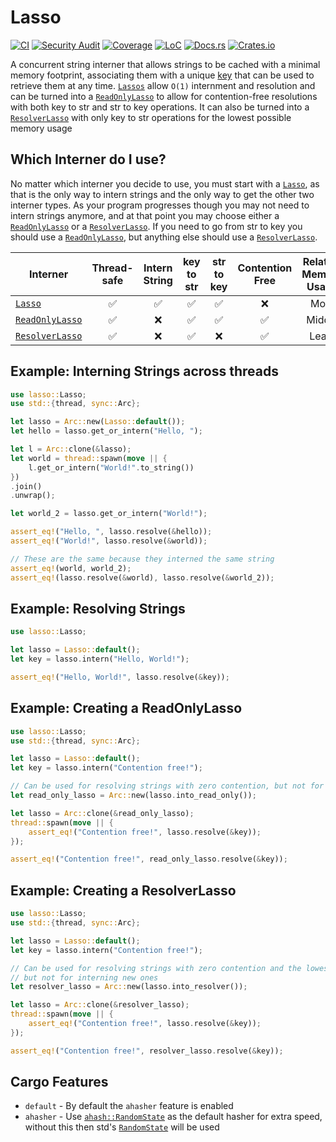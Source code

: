 # Lasso

[![CI](https://github.com/Kixiron/lasso/workflows/CI/badge.svg)](https://github.com/Kixiron/lasso)
[![Security Audit](https://github.com/Kixiron/lasso/workflows/Security%20Audit/badge.svg)](https://github.com/Kixiron/lasso)
[![Coverage](https://coveralls.io/repos/github/Kixiron/lasso/badge.svg?branch=master)](https://coveralls.io/github/Kixiron/lasso?branch=master)
[![LoC](https://tokei.rs/b1/github/Kixiron/lasso)](https://github.com/Kixiron/lasso)
[![Docs.rs](https://docs.rs/lasso/badge.svg)](https://docs.rs/lasso)
[![Crates.io](https://img.shields.io/crates/v/lasso.svg)](https://crates.io/crates/lasso)

A concurrent string interner that allows strings to be cached with a minimal memory footprint,
associating them with a unique [key] that can be used to retrieve them at any time. [`Lassos`] allow `O(1)`
internment and resolution and can be turned into a [`ReadOnlyLasso`] to allow for contention-free resolutions
with both key to str and str to key operations. It can also be turned into a [`ResolverLasso`] with only
key to str operations for the lowest possible memory usage

## Which Interner do I use?

No matter which interner you decide to use, you must start with a [`Lasso`], as that is the only way to intern strings and
the only way to get the other two interner types. As your program progresses though you may not need to intern strings anymore,
and at that point you may choose either a [`ReadOnlyLasso`] or a [`ResolverLasso`]. If you need to go from str to key you
should use a [`ReadOnlyLasso`], but anything else should use a [`ResolverLasso`].

| Interner          |    Thread-safe     |   Intern String    |     key to str     |     str to key     |  Contention Free   | Relative Memory Usage |
| ----------------- | :----------------: | :----------------: | :----------------: | :----------------: | :----------------: | :-------------------: |
| [`Lasso`]         | :white_check_mark: | :white_check_mark: | :white_check_mark: | :white_check_mark: |        :x:         |         Most          |
| [`ReadOnlyLasso`] | :white_check_mark: |        :x:         | :white_check_mark: | :white_check_mark: | :white_check_mark: |        Middle         |
| [`ResolverLasso`] | :white_check_mark: |        :x:         | :white_check_mark: |        :x:         | :white_check_mark: |         Least         |

## Example: Interning Strings across threads

```rust
use lasso::Lasso;
use std::{thread, sync::Arc};

let lasso = Arc::new(Lasso::default());
let hello = lasso.get_or_intern("Hello, ");

let l = Arc::clone(&lasso);
let world = thread::spawn(move || {
    l.get_or_intern("World!".to_string())
})
.join()
.unwrap();

let world_2 = lasso.get_or_intern("World!");

assert_eq!("Hello, ", lasso.resolve(&hello));
assert_eq!("World!", lasso.resolve(&world));

// These are the same because they interned the same string
assert_eq!(world, world_2);
assert_eq!(lasso.resolve(&world), lasso.resolve(&world_2));
```

## Example: Resolving Strings

```rust
use lasso::Lasso;

let lasso = Lasso::default();
let key = lasso.intern("Hello, World!");

assert_eq!("Hello, World!", lasso.resolve(&key));
```

## Example: Creating a ReadOnlyLasso

```rust
use lasso::Lasso;
use std::{thread, sync::Arc};

let lasso = Lasso::default();
let key = lasso.intern("Contention free!");

// Can be used for resolving strings with zero contention, but not for interning new ones
let read_only_lasso = Arc::new(lasso.into_read_only());

let lasso = Arc::clone(&read_only_lasso);
thread::spawn(move || {
    assert_eq!("Contention free!", lasso.resolve(&key));
});

assert_eq!("Contention free!", read_only_lasso.resolve(&key));
```

## Example: Creating a ResolverLasso

```rust
use lasso::Lasso;
use std::{thread, sync::Arc};

let lasso = Lasso::default();
let key = lasso.intern("Contention free!");

// Can be used for resolving strings with zero contention and the lowest possible memory consumption,
// but not for interning new ones
let resolver_lasso = Arc::new(lasso.into_resolver());

let lasso = Arc::clone(&resolver_lasso);
thread::spawn(move || {
    assert_eq!("Contention free!", lasso.resolve(&key));
});

assert_eq!("Contention free!", resolver_lasso.resolve(&key));
```

## Cargo Features

* `default` - By default the `ahasher` feature is enabled
* `ahasher` - Use [`ahash::RandomState`] as the default hasher for extra speed, without this then std's [`RandomState`] will be used

[key]: crate::Key
[`Lasso`]: crate::Lasso
[`Lassos`]: crate::Lasso
[`ReadOnlyLasso`]: crate::ReadOnlyLasso
[`ResolverLasso`]: crate::ResolverLasso
[`ahash::RandomState`]: https://docs.rs/ahash/0.3.2/ahash/
[`RandomState`]: https://doc.rust-lang.org/std/collections/hash_map/struct.RandomState.html
